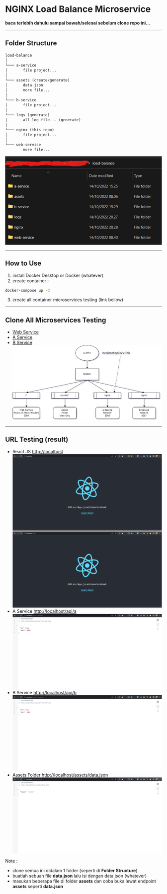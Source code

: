 # NGINX Load Balance Microservice

**baca terlebih dahulu sampai bawah/selesai sebelum clone repo ini...**

---

## Folder Structure
```
load-balance
│
└─── a-service
│       file project...
│
└─── assets (create/generate)
│       data.json
│       more file...
│
└─── b-service
│       file project...
│
└─── logs (generate)
│       all log file... (generate)
│
└─── nginx (this repo)
│       file project...
│
└─── web-service
        more file...
```
![Folder Schemas (explorer)](testing/folder_schemas.png)

---

## How to Use
1. install Docker Desktop or Docker (whatever)
2. create container :
```bash
docker-compose up -d
```
3. create all container microservices testing (link bellow)

---

## Clone All Microservices Testing
- [Web Service](https://github.com/jefripunza/example-web-service.git)
- [A Service](https://github.com/jefripunza/example-a-service.git)
- [B Service](https://github.com/jefripunza/example-b-service.git)
![Schemas Routing (diagram)](testing/schema.jpg)

---

## URL Testing (result)
- React JS [http://localhost](http://localhost)
  ![React JS (root)](testing/react-js-root.png)
  ![React JS (more)](testing/react-js-more.png)
- A Service [http://localhost/api/a](http://localhost/api/a)
  ![Schemas Routing (diagram)](testing/a-service.png)
- B Service [http://localhost/api/b](http://localhost/api/b)
  ![Schemas Routing (diagram)](testing/b-service.png)
- Assets Folder [http://localhost/assets/data.json](http://localhost/assets/data.json)
  ![Assets Example](testing/assets.png)

Note :
- clone semua ini didalam 1 folder (seperti di **Folder Structure**)
- buatlah sebuah file **data.json** lalu isi dengan data json (whatever)
- masukan beberapa file di folder **assets** dan coba buka lewat endpoint **assets** seperti **data.json**
